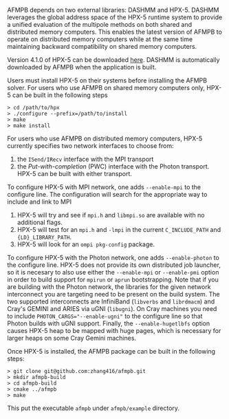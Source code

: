AFMPB depends on two external libraries: DASHMM and HPX-5. DASHMM leverages 
the global address space of the HPX-5 runtime system to provide a unified
evaluation of the multipole methods on both shared and distributed memory computers. 
This enables the latest version of AFMPB to operate on distributed memory 
computers while at the same time maintaining backward compatibility on shared
memory computers. 

Version 4.1.0 of HPX-5 can be downloaded [here](https://hpx.crest.iu.edu/download). DASHMM is 
automatically downloaded by AFMPB when the application is built. 

Users must install HPX-5 on their systems before installing the AFMPB solver. For users
who use AFMPB on shared memory computers only, HPX-5 can be built in the following
steps 
```
> cd /path/to/hpx
> ./configure --prefix=/path/to/install
> make
> make install
```
For users who use AFMPB on distributed memory computers, HPX-5 currently specifies two 
network interfaces to choose from: 
1. the `ISend/IRecv` interface with the MPI transport
2. the _Put-with-completion_ (PWC) interface with the Photon transport. 
HPX-5 can be built with either transport. 

To configure HPX-5 with MPI network, one adds `--enable-mpi` to the configure line. 
The configuration will search for the appropriate way to include and link to MPI 
1. HPX-5 will try and see if `mpi.h` and `libmpi.so` are available with no additional flags. 
2. HPX-5 will test for an `mpi.h` and `-lmpi` in the current `C_INCLUDE_PATH` and `{LD}_LIBRARY_PATH`. 
3. HPX-5 will look for an `ompi pkg-config` package. 

To configure HPX-5 with the Photon network, one adds `--enable-photon` to the 
configure line. HPX-5 does not provide its own distributed job launcher, so it is necesary
to also use either the `--enable-mpi` or `--enable-pmi` option in order to build support
for `mpirun` or `aprun` bootstrapping. Note that if you are building with the Photon network, 
the libraries for the given network interconnect you are targeting need to be present
on the build system. The two supported interconnects are InfiniBand (`libverbs` and `librdmacm`)
and Cray's GEMINI and ARIES via uGNI (`libugni`). On Cray machines you need to include
`PHOTON_CARGS="--enable-ugni"` to the configure line so that Photon builds with uGNI support. 
Finally, the `--enable-hugetlbfs` option causes HPX-5 heap to be mapped with huge pages, 
which is necessary for larger heaps on some Cray Gemini machines. 

Once HPX-5 is installed, the AFMPB package can be built in the following steps:
```
> git clone git@github.com:zhang416/afmpb.git
> mkdir afmpb-build
> cd afmpb-build
> cmake ../afmpb 
> make 
```
This put the executable `afmpb` under `afmpb/example` directory. 
